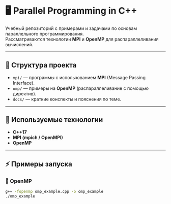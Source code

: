 # 🖥️ Parallel Programming in C++  
Учебный репозиторий с примерами и задачами по основам параллельного программирования.  
Рассматриваются технологии **MPI** и **OpenMP** для распараллеливания вычислений.  

---

## 📂 Структура проекта  

- `mpi/` — программы с использованием **MPI** (Message Passing Interface).  
- `omp/` — примеры на **OpenMP** (распараллеливание с помощью директив).  
- `docs/` — краткие конспекты и пояснения по теме.  

---

## 🚀 Используемые технологии  

- **C++17**  
- **MPI (mpich / OpenMPI)**  
- **OpenMP**  

---

## ⚡ Примеры запуска  

### 🔹 OpenMP
```bash
g++ -fopenmp omp_example.cpp -o omp_example
./omp_example
